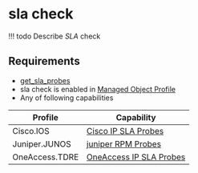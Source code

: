# sla check

<!-- prettier-ignore -->
!!! todo
    Describe *SLA* check

## Requirements

* [get_sla_probes](../../../../dev/reference/scripts/get_sla_probes.md)
* sla check is enabled in [Managed Object Profile](../../../../user/reference/concepts/managed-object-profile/index.md)
* Any of following capabilities

| Profile       | Capability |
| ------------- | --------------------------------- |
| Cisco.IOS      | [Cisco IP SLA Probes](../../../../user/reference/caps/cisco/ip-sla-probes.md) |
| Juniper.JUNOS  | [juniper RPM Probes](../../../../user/reference/caps/juniper/rpm-probes.md) |
| OneAccess.TDRE | [OneAccess IP SLA Probes](../../../../user/reference/caps/oneaccess/ip-sla-probes.md) |

